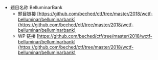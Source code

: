 - 题目名称 BelluminarBank
    - 题目链接 [https://github.com/beched/ctf/tree/master/2018/wctf-belluminar/belluminarbank](https://github.com/beched/ctf/tree/master/2018/wctf-belluminar/belluminarbank)
    - WP 链接 [https://github.com/beched/ctf/tree/master/2018/wctf-belluminar/belluminarbank](https://github.com/beched/ctf/tree/master/2018/wctf-belluminar/belluminarbank)
